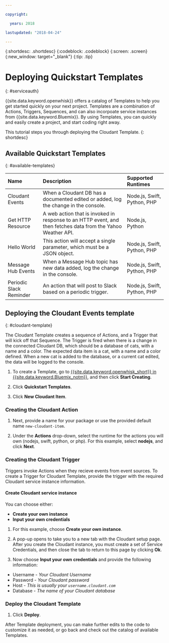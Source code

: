 ```yaml
---

copyright:

  years: 2018

lastupdated: "2018-04-24"

---
```


{:shortdesc: .shortdesc}
{:codeblock: .codeblock}
{:screen: .screen}
{:new_window: target="_blank"}
{:tip: .tip}

# Deploying Quickstart Templates
{: #serviceauth}

{{site.data.keyword.openwhisk}} offers a catalog of Templates to help you get started quickly on your next project. Templates are a combination of Actions, Triggers, Sequences, and can also incorpoate service instances from {{site.data.keyword.Bluemix}}. By using Templates, you can quickly and easily create a project, and start coding right away. 

This tutorial steps you through deploying the Cloudant Template.
{: shortdesc}

## Available Quickstart Templates
{: #available-templates}

| Name | Description | Supported Runtimes | 
|:-----------------|:-----------------|:-----------------|
| Cloudant Events | When a Cloudant DB has a documented edited or added, log the change in the console. | Node.js, Swift, Python, PHP |
| Get HTTP Resource | A web action that is invoked in response to an HTTP event, and then fetches data from the Yahoo Weather API. | Node.js, Python |
| Hello World | This action will accept a single parameter, which must be a JSON object. | Node.js, Swift, Python, PHP |
| Message Hub Events | When a Message Hub topic has new data added, log the change in the console. | Node.js, Swift, Python, PHP | 
| Periodic Slack Reminder | An action that will post to Slack based on a periodic trigger. | Node.js, Swift, Python, PHP |

## Deploying the Cloudant Events template
{: #cloudant-template}

The Cloudant Template creates a sequence of Actions, and a Trigger that will kick off that Sequence. The Trigger is fired when there is a change in the connected Cloudant DB, which should be a database of cats, with a name and a color. The expected data item is a cat, with a name and a color defined. When a new cat is added to the database, or a current cat edited, the data will be logged to the console.

1. To create a Template, go to [{{site.data.keyword.openwhisk_short}} in {{site.data.keyword.Bluemix_notm}}](https://console.bluemix.net/openwhisk/), and then click **Start Creating**. 

2. Click **Quickstart Templates**.

3. Click **New Cloudant Item**.

### Creating the Cloudant Action

1. Next, provide a name for your package or use the provided default name `new-cloudant-item`. 

2. Under the **Actions** drop-down, select the runtime for the actions you will own (nodejs, swift, python, or php). For this example, select **nodejs**, and click **Next**.

### Creating the Cloudant Trigger

Triggers invoke Actions when they recieve events from event sources. To create a Trigger for Cloudant Template, provide the trigger with the required Cloudant service instance information.

#### Create Cloudant service instance

You can choose either:
  * **Create your own instance**
  * **Input your own credentials** 

1. For this example, choose **Create your own instance**.

2. A pop-up opens to take you to a new tab with the Cloudant setup page. After you create the Cloudant instance, you must create a set of Service Credentials, and then close the tab to return to this page by clicking **Ok**.

3. Now choose **Input your own credentials** and provide the following information:
  * Username - _Your Cloudant Username_
  * Password - _Your Cloudant password_
  * Host - _This is usually your `username.cloudant.com`_
  * Database - _The name of your Cloudant database_

### Deploy the Cloudant Template

1. Click **Deploy**.

After Template deployment, you can make further edits to the code to customize it as needed, or go back and check out the catalog of available Templates.

